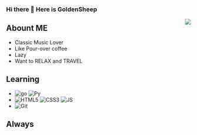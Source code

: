 ### Hi there 👋 Here is GoldenSheep

<img align="right" src='https://github-readme-stats.vercel.app/api?username=GoldenSheep402&count_private=true&show_icons=true&theme=tokyonight&include_all_commits=true'/>

## Abount ME
- Classic Music Lover
- Like Pour-over coffee 
- Lazy 
- Want to RELAX and TRAVEL


## Learning
- ![go](https://img.shields.io/badge/Golang-grey?style=flat&logo=go) ![Py](https://img.shields.io/badge/Python-grey?style=flat&logo=Python)
- ![HTML5](https://img.shields.io/badge/HTML5-grey?style=flat&logo=HTML5) ![CSS3](https://img.shields.io/badge/CSS3-grey?style=flat&logo=CSS3) ![JS](https://img.shields.io/badge/JS-grey?style=flat&logo=JavaScript)
- ![Git](https://img.shields.io/badge/Git-grey?style=flat&logo=git)

## Always
